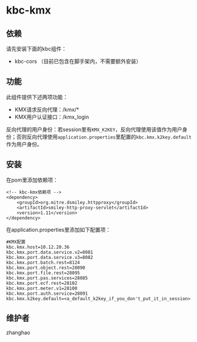 # kbc-kmx

## 依赖
请先安装下面的kbc组件：
- kbc-cors （目前已包含在脚手架内，不需要额外安装）

## 功能
此组件提供下述两项功能：
- KMX请求反向代理：/kmx/*
- KMX用户认证接口：/kmx_login

反向代理的用户身份：若session里有`KMX_K2KEY`，反向代理使用该值作为用户身份；否则反向代理使用`application.properties`里配置的`kbc.kmx.k2key.default`作为用户身份。

## 安装
在pom里添加依赖项：
```
<!-- kbc-kmx依赖项 -->
<dependency>
    <groupId>org.mitre.dsmiley.httpproxy</groupId>
    <artifactId>smiley-http-proxy-servlet</artifactId>
    <version>1.11</version>
</dependency>
```
在application.properties里添加如下配置项：
```
#KMX配置
kbc.kmx.host=10.12.20.36
kbc.kmx.port.data.service.v2=8081
kbc.kmx.port.data.service.v3=8082
kbc.kmx.port.batch.rest=8124
kbc.kmx.port.object.rest=28090
kbc.kmx.port.file.rest=28095
kbc.kmx.port.pas.services=28085
kbc.kmx.port.ecf.rest=28102
kbc.kmx.port.meter.v1=28100
kbc.kmx.port.auth.service=28091
kbc.kmx.k2key.default=<a_default_k2key_if_you_don't_put_it_in_session>
```

## 维护者
zhanghao

